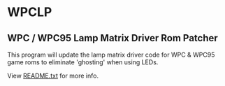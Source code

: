 # WPCLP #
## WPC / WPC95 Lamp Matrix Driver Rom Patcher ##

This program will update the lamp matrix driver code for WPC &
WPC95 game roms to eliminate 'ghosting' when using LEDs.

View [README.txt](https://bitbucket.org/ericconnerapps/wpclp/src/master/README.txt) for more info.